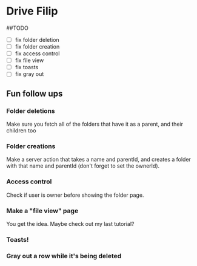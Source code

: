 # Drive Filip

##TODO

- [ ] fix folder deletion
- [ ] fix folder creation
- [ ] fix access control
- [ ] fix file view
- [ ] fix toasts
- [ ] fix gray out

## Fun follow ups

### Folder deletions

Make sure you fetch all of the folders that have it as a parent, and their children too
### Folder creations
Make a server action that takes a name and parentId, and creates a folder with that name and parentId (don't forget to set the ownerId).
### Access control
Check if user is owner before showing the folder page.
### Make a "file view" page
You get the idea. Maybe check out my last tutorial?
### Toasts!
### Gray out a row while it's being deleted
